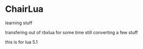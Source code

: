 # ChairLua
learning stuff

transfering out of rbxlua for some time
still converting a few stuff

this is for lua 5.1
